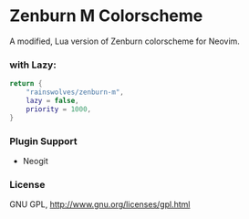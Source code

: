# Zenburn M Colorscheme

A modified, Lua version of Zenburn colorscheme for Neovim.

### with Lazy:

```lua
return {
    "rainswolves/zenburn-m",
    lazy = false,
    priority = 1000,
}
```

### Plugin Support

-   Neogit

### License

GNU GPL, http://www.gnu.org/licenses/gpl.html
